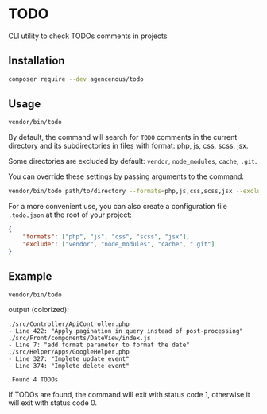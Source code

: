 # TODO

CLI utility to check TODOs comments in projects

## Installation

```bash
composer require --dev agencenous/todo
```

## Usage

```bash
vendor/bin/todo
```

By default, the command will search for `TODO` comments in the current directory and its subdirectories in files with format: php, js, css, scss, jsx.

Some directories are excluded by default: `vendor`, `node_modules`, `cache`, `.git`.

You can override these settings by passing arguments to the command:

```bash
vendor/bin/todo path/to/directory --formats=php,js,css,scss,jsx --exclude=vendor,node_modules,cache,.git
```

For a more convenient use, you can also create a configuration file `.todo.json` at the root of your project:

```json
{
    "formats": ["php", "js", "css", "scss", "jsx"],
    "exclude": ["vendor", "node_modules", "cache", ".git"]
}
```

## Example

```bash
vendor/bin/todo
```
output (colorized):

```
./src/Controller/ApiController.php
- Line 422: "Apply pagination in query instead of post-processing"
./src/Front/components/DateView/index.js
- Line 7: "add format parameter to format the date"
./src/Helper/Apps/GoogleHelper.php
- Line 327: "Implete update event"
- Line 374: "Implete delete event"

 Found 4 TODOs 
```

If TODOs are found, the command will exit with status code 1, otherwise it will exit with status code 0.